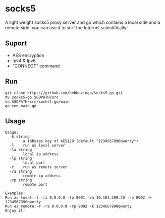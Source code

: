 # socks5
A light weight socks5 proxy server and go which contains a local side and a remote side.
you can use it to surf the Internet scientifically!
## Suport
- AES encryption
- Ipv4 & Ipv6
- "CONNECT" command
## Run
```
git clone https://github.com/bhhbazinga/socks5-go.git
mv socks5-go $GOPATH/src
cd $GOPATH/src/sockst-go/main
go run main.go
```
## Usage
```
Usage:
  -k string
        a 16bytes key of AES128 (default "1234567890qwerty")
  -l    run as local server
  -la string
        local ip address
  -lp string
        local port
  -r    run as remote server
  -ra string
        remote ip address
  -rp string
        remote port

Examples:
Run as local:-l -la 0.0.0.0 -lp 8001 -ra 10.101.200.20 -rp 8002 -k 1234567890qwerty
Run as remote:-r -ra 0.0.0.0 -rp 8002 -k 1234567890qwerty
Enjoy it!
